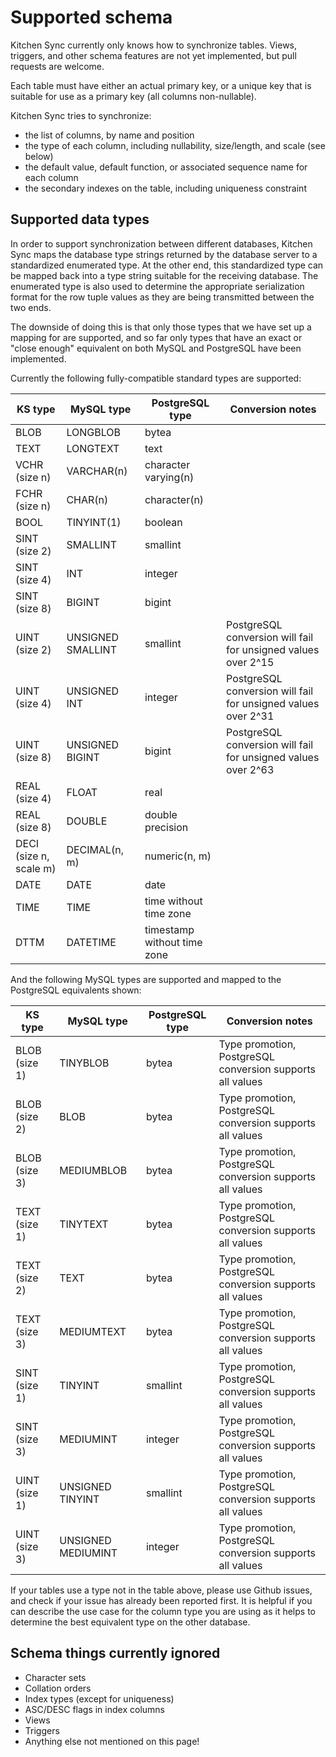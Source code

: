 Supported schema
================

Kitchen Sync currently only knows how to synchronize tables.  Views, triggers, and other schema features are not yet implemented, but pull requests are welcome.

Each table must have either an actual primary key, or a unique key that is suitable for use as a primary key (all columns non-nullable).

Kitchen Sync tries to synchronize:
* the list of columns, by name and position
* the type of each column, including nullability, size/length, and scale (see below)
* the default value, default function, or associated sequence name for each column
* the secondary indexes on the table, including uniqueness constraint

Supported data types
--------------------

In order to support synchronization between different databases, Kitchen Sync maps the database type strings returned by the database server to a standardized enumerated type.  At the other end, this standardized type can be mapped back into a type string suitable for the receiving database.  The enumerated type is also used to determine the appropriate serialization format for the row tuple values as they are being transmitted between the two ends.

The downside of doing this is that only those types that we have set up a mapping for are supported, and so far only types that have an exact or "close enough" equivalent on both MySQL and PostgreSQL have been implemented.

Currently the following fully-compatible standard types are supported:

| KS type | MySQL type | PostgreSQL type | Conversion notes |
| --- | --- | --- | --- |
| BLOB | LONGBLOB | bytea | |
| TEXT | LONGTEXT | text | |
| VCHR (size n) | VARCHAR(n) | character varying(n) | |
| FCHR (size n) | CHAR(n) | character(n) | |
| BOOL | TINYINT(1) | boolean | | 
| SINT (size 2) | SMALLINT | smallint | |
| SINT (size 4) | INT | integer | |
| SINT (size 8) | BIGINT | bigint | |
| UINT (size 2) | UNSIGNED SMALLINT | smallint | PostgreSQL conversion will fail for unsigned values over 2^15 |
| UINT (size 4) | UNSIGNED INT | integer | PostgreSQL conversion will fail for unsigned values over 2^31 |
| UINT (size 8) | UNSIGNED BIGINT | bigint | PostgreSQL conversion will fail for unsigned values over 2^63 |
| REAL (size 4) | FLOAT | real | |
| REAL (size 8) | DOUBLE | double precision | |
| DECI (size n, scale m) | DECIMAL(n, m) | numeric(n, m) | |
| DATE | DATE | date | | 
| TIME | TIME | time without time zone | |
| DTTM | DATETIME | timestamp without time zone | |

And the following MySQL types are supported and mapped to the PostgreSQL equivalents shown:

| KS type | MySQL type | PostgreSQL type | Conversion notes |
| --- | --- | --- | --- |
| BLOB (size 1) | TINYBLOB | bytea | Type promotion, PostgreSQL conversion supports all values |
| BLOB (size 2) | BLOB | bytea | Type promotion, PostgreSQL conversion supports all values |
| BLOB (size 3) | MEDIUMBLOB | bytea | Type promotion, PostgreSQL conversion supports all values |
| TEXT (size 1) | TINYTEXT | bytea | Type promotion, PostgreSQL conversion supports all values |
| TEXT (size 2) | TEXT | bytea | Type promotion, PostgreSQL conversion supports all values |
| TEXT (size 3) | MEDIUMTEXT | bytea | Type promotion, PostgreSQL conversion supports all values |
| SINT (size 1) | TINYINT | smallint | Type promotion, PostgreSQL conversion supports all values |
| SINT (size 3) | MEDIUMINT | integer | Type promotion, PostgreSQL conversion supports all values |
| UINT (size 1) | UNSIGNED TINYINT | smallint | Type promotion, PostgreSQL conversion supports all values |
| UINT (size 3) | UNSIGNED MEDIUMINT | integer | Type promotion, PostgreSQL conversion supports all values |

If your tables use a type not in the table above, please use Github issues, and check if your issue has already been reported first.  It is helpful if you can describe the use case for the column type you are using as it helps to determine the best equivalent type on the other database.

Schema things currently ignored
-------------------------------

* Character sets
* Collation orders
* Index types (except for uniqueness)
* ASC/DESC flags in index columns
* Views
* Triggers
* Anything else not mentioned on this page!
